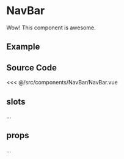 # NavBar

Wow! This component is awesome.

## Example

<Demo componentName="examples-NavBar-doc" />

## Source Code

<SourceCode>
<<< @/src/components/NavBar/NavBar.vue
</SourceCode>

## slots

...

## props

...
